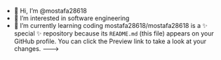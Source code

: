 - 👋 Hi, I’m @mostafa28618
- 👀 I’m interested in software engineering 
- 🌱 I’m currently learning coding
mostafa28618/mostafa28618 is a ✨ special ✨ repository because its `README.md` (this file) appears on your GitHub profile.
You can click the Preview link to take a look at your changes.
--->
